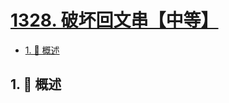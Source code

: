 # [1328. 破坏回文串【中等】](https://github.com/Tdahuyou/TNotes.leetcode/tree/main/notes/1328.%20%E7%A0%B4%E5%9D%8F%E5%9B%9E%E6%96%87%E4%B8%B2%E3%80%90%E4%B8%AD%E7%AD%89%E3%80%91)

<!-- region:toc -->

- [1. 📝 概述](#1--概述)

<!-- endregion:toc -->

## 1. 📝 概述
